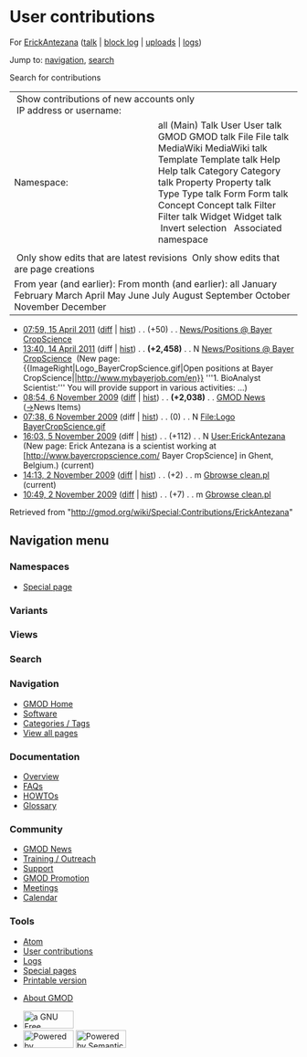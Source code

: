 <div id="mw-page-base" class="noprint">

</div>

<div id="mw-head-base" class="noprint">

</div>

<div id="content" class="mw-body" role="main">

<span id="top"></span>

<div id="mw-js-message" style="display:none;">

</div>



# <span dir="auto">User contributions</span>

<div id="bodyContent">

<div id="contentSub">

For [ErickAntezana](/wiki/User:ErickAntezana "User:ErickAntezana") (<a
href="/mediawiki/index.php?title=User_talk:ErickAntezana&amp;action=edit&amp;redlink=1"
class="new"
title="User talk:ErickAntezana (page does not exist)">talk</a> \| [block
log](/mediawiki/index.php?title=Special:Log/block&page=User%3AErickAntezana "Special:Log/block")
\|
[uploads](/wiki/Special:ListFiles/ErickAntezana "Special:ListFiles/ErickAntezana")
\| [logs](/wiki/Special:Log/ErickAntezana "Special:Log/ErickAntezana"))

</div>

<div id="jump-to-nav" class="mw-jump">

Jump to: [navigation](#mw-navigation), [search](#p-search)

</div>

<div id="mw-content-text">

Search for contributions

<table class="mw-contributions-table">
<colgroup>
<col style="width: 50%" />
<col style="width: 50%" />
</colgroup>
<tbody>
<tr class="odd">
<td colspan="2"> Show contributions of new accounts only<br />
 IP address or username:</td>
</tr>
<tr class="even">
<td class="mw-label">Namespace:</td>
<td>all (Main) Talk User User talk GMOD GMOD talk File File talk
MediaWiki MediaWiki talk Template Template talk Help Help talk Category
Category talk Property Property talk Type Type talk Form Form talk
Concept Concept talk Filter Filter talk Widget Widget talk  
 Invert selection 
 Associated namespace </td>
</tr>
<tr class="odd">
<td colspan="2"></td>
</tr>
<tr class="even">
<td colspan="2"> Only show edits that are latest revisions
 Only show edits that are page creations</td>
</tr>
<tr class="odd">
<td colspan="2">From year (and earlier): From month (and earlier): all
January February March April May June July August September October
November December</td>
</tr>
</tbody>
</table>

- <a
  href="/mediawiki/index.php?title=News/Positions_@_Bayer_CropScience&amp;oldid=17584"
  class="mw-changeslist-date"
  title="News/Positions @ Bayer CropScience">07:59, 15 April 2011</a>
  ([diff](/mediawiki/index.php?title=News/Positions_@_Bayer_CropScience&diff=prev&oldid=17584 "News/Positions @ Bayer CropScience")
  \|
  [hist](/mediawiki/index.php?title=News/Positions_@_Bayer_CropScience&action=history "News/Positions @ Bayer CropScience"))
  <span class="mw-changeslist-separator">. .</span>
  <span class="mw-plusminus-pos" dir="ltr"
  title="2,508 bytes after change">(+50)</span>‎
  <span class="mw-changeslist-separator">. .</span>
  <a href="/wiki/News/Positions_@_Bayer_CropScience"
  class="mw-contributions-title"
  title="News/Positions @ Bayer CropScience">News/Positions @ Bayer
  CropScience</a> ‎
- <a
  href="/mediawiki/index.php?title=News/Positions_@_Bayer_CropScience&amp;oldid=17574"
  class="mw-changeslist-date"
  title="News/Positions @ Bayer CropScience">13:40, 14 April 2011</a>
  (diff \|
  [hist](/mediawiki/index.php?title=News/Positions_@_Bayer_CropScience&action=history "News/Positions @ Bayer CropScience"))
  <span class="mw-changeslist-separator">. .</span> **(+2,458)**‎
  <span class="mw-changeslist-separator">. .</span> N
  <a href="/wiki/News/Positions_@_Bayer_CropScience"
  class="mw-contributions-title"
  title="News/Positions @ Bayer CropScience">News/Positions @ Bayer
  CropScience</a> ‎ <span class="comment">(New page:
  {{ImageRight\|Logo_BayerCropScience.gif\|Open positions at Bayer
  CropScience\|\|http://www.mybayerjob.com/en}} '''1. BioAnalyst
  Scientist:''' You will provide support in various activities:
  ...)</span>
- <a href="/mediawiki/index.php?title=GMOD_News&amp;oldid=10551"
  class="mw-changeslist-date" title="GMOD News">08:54, 6 November 2009</a>
  ([diff](/mediawiki/index.php?title=GMOD_News&diff=prev&oldid=10551 "GMOD News")
  \|
  [hist](/mediawiki/index.php?title=GMOD_News&action=history "GMOD News"))
  <span class="mw-changeslist-separator">. .</span> **(+2,038)**‎
  <span class="mw-changeslist-separator">. .</span>
  <a href="/wiki/GMOD_News" class="mw-contributions-title"
  title="GMOD News">GMOD News</a> ‎
  <span class="comment">([→](/wiki/GMOD_News#News_Items "GMOD News")‎<span dir="auto"><span class="autocomment">News
  Items</span></span>)</span>
- <a
  href="/mediawiki/index.php?title=File:Logo_BayerCropScience.gif&amp;oldid=10550"
  class="mw-changeslist-date"
  title="File:Logo BayerCropScience.gif">07:38, 6 November 2009</a>
  (diff \|
  [hist](/mediawiki/index.php?title=File:Logo_BayerCropScience.gif&action=history "File:Logo BayerCropScience.gif"))
  <span class="mw-changeslist-separator">. .</span>
  <span class="mw-plusminus-null" dir="ltr"
  title="0 bytes after change">(0)</span>‎
  <span class="mw-changeslist-separator">. .</span> N
  <a href="/wiki/File:Logo_BayerCropScience.gif"
  class="mw-contributions-title"
  title="File:Logo BayerCropScience.gif">File:Logo
  BayerCropScience.gif</a> ‎
- <a href="/mediawiki/index.php?title=User:ErickAntezana&amp;oldid=10546"
  class="mw-changeslist-date" title="User:ErickAntezana">16:03, 5 November
  2009</a> (diff \|
  [hist](/mediawiki/index.php?title=User:ErickAntezana&action=history "User:ErickAntezana"))
  <span class="mw-changeslist-separator">. .</span>
  <span class="mw-plusminus-pos" dir="ltr"
  title="112 bytes after change">(+112)</span>‎
  <span class="mw-changeslist-separator">. .</span> N
  <a href="/wiki/User:ErickAntezana" class="mw-contributions-title"
  title="User:ErickAntezana">User:ErickAntezana</a> ‎
  <span class="comment">(New page: Erick Antezana is a scientist working
  at \[http://www.bayercropscience.com/ Bayer CropScience\] in Ghent,
  Belgium.)</span> <span class="mw-uctop">(current)</span>
- <a href="/mediawiki/index.php?title=Gbrowse_clean.pl&amp;oldid=10458"
  class="mw-changeslist-date" title="Gbrowse clean.pl">14:13, 2 November
  2009</a>
  ([diff](/mediawiki/index.php?title=Gbrowse_clean.pl&diff=prev&oldid=10458 "Gbrowse clean.pl")
  \|
  [hist](/mediawiki/index.php?title=Gbrowse_clean.pl&action=history "Gbrowse clean.pl"))
  <span class="mw-changeslist-separator">. .</span>
  <span class="mw-plusminus-pos" dir="ltr"
  title="3,405 bytes after change">(+2)</span>‎
  <span class="mw-changeslist-separator">. .</span> m
  <a href="/wiki/Gbrowse_clean.pl" class="mw-contributions-title"
  title="Gbrowse clean.pl">Gbrowse clean.pl</a> ‎
  <span class="mw-uctop">(current)</span>
- <a href="/mediawiki/index.php?title=Gbrowse_clean.pl&amp;oldid=10457"
  class="mw-changeslist-date" title="Gbrowse clean.pl">10:49, 2 November
  2009</a>
  ([diff](/mediawiki/index.php?title=Gbrowse_clean.pl&diff=prev&oldid=10457 "Gbrowse clean.pl")
  \|
  [hist](/mediawiki/index.php?title=Gbrowse_clean.pl&action=history "Gbrowse clean.pl"))
  <span class="mw-changeslist-separator">. .</span>
  <span class="mw-plusminus-pos" dir="ltr"
  title="3,403 bytes after change">(+7)</span>‎
  <span class="mw-changeslist-separator">. .</span> m
  <a href="/wiki/Gbrowse_clean.pl" class="mw-contributions-title"
  title="Gbrowse clean.pl">Gbrowse clean.pl</a> ‎

</div>

<div class="printfooter">

Retrieved from
"<http://gmod.org/wiki/Special:Contributions/ErickAntezana>"

</div>

<div id="catlinks" class="catlinks catlinks-allhidden">

</div>

<div class="visualClear">

</div>

</div>

</div>

<div id="mw-navigation">

## Navigation menu

<div id="mw-head">



<div id="left-navigation">

<div id="p-namespaces" class="vectorTabs" role="navigation"
aria-labelledby="p-namespaces-label">

### Namespaces

- <span id="ca-nstab-special">[Special
  page](/wiki/Special:Contributions/ErickAntezana "This is a special page, you cannot edit the page itself")</span>

</div>

<div id="p-variants" class="vectorMenu emptyPortlet" role="navigation"
aria-labelledby="p-variants-label">

### 

### Variants[](#)

<div class="menu">

</div>

</div>

</div>

<div id="right-navigation">

<div id="p-views" class="vectorTabs emptyPortlet" role="navigation"
aria-labelledby="p-views-label">

### Views

</div>



</div>

<div id="p-search" role="search">

### Search

<div id="simpleSearch">

</div>

</div>

</div>

</div>

<div id="mw-panel">

<div id="p-logo" role="banner">

<a href="/wiki/Main_Page"
style="background-image: url(http://gmod.org/images/GMOD-cogs.png);"
title="Visit the main page"></a>

</div>

<div id="p-Navigation" class="portal" role="navigation"
aria-labelledby="p-Navigation-label">

### Navigation

<div class="body">

- <span id="n-GMOD-Home">[GMOD Home](/wiki/Main_Page)</span>
- <span id="n-Software">[Software](/wiki/GMOD_Components)</span>
- <span id="n-Categories-.2F-Tags">[Categories /
  Tags](/wiki/Categories)</span>
- <span id="n-View-all-pages">[View all
  pages](/wiki/Special:AllPages)</span>

</div>

</div>

<div id="p-Documentation" class="portal" role="navigation"
aria-labelledby="p-Documentation-label">

### Documentation

<div class="body">

- <span id="n-Overview">[Overview](/wiki/Overview)</span>
- <span id="n-FAQs">[FAQs](/wiki/Category:FAQ)</span>
- <span id="n-HOWTOs">[HOWTOs](/wiki/Category:HOWTO)</span>
- <span id="n-Glossary">[Glossary](/wiki/Glossary)</span>

</div>

</div>

<div id="p-Community" class="portal" role="navigation"
aria-labelledby="p-Community-label">

### Community

<div class="body">

- <span id="n-GMOD-News">[GMOD News](/wiki/GMOD_News)</span>
- <span id="n-Training-.2F-Outreach">[Training /
  Outreach](/wiki/Training_and_Outreach)</span>
- <span id="n-Support">[Support](/wiki/Support)</span>
- <span id="n-GMOD-Promotion">[GMOD
  Promotion](/wiki/GMOD_Promotion)</span>
- <span id="n-Meetings">[Meetings](/wiki/Meetings)</span>
- <span id="n-Calendar">[Calendar](/wiki/Calendar)</span>

</div>

</div>

<div id="p-tb" class="portal" role="navigation"
aria-labelledby="p-tb-label">

### Tools

<div class="body">

- <span id="feedlinks"><a
  href="http://gmod.org/mediawiki/index.php?title=Special:Contributions/ErickAntezana&amp;feed=atom"
  id="feed-atom" class="feedlink" rel="alternate"
  type="application/atom+xml" title="Atom feed for this page">Atom</a></span>
- <span id="t-contributions">[User
  contributions](/wiki/Special:Contributions/ErickAntezana "A list of contributions of this user")</span>
- <span id="t-log">[Logs](/wiki/Special:Log/ErickAntezana)</span>
- <span id="t-specialpages"><a href="/wiki/Special:SpecialPages" accesskey="q"
  title="A list of all special pages [q]">Special pages</a></span>
- <span id="t-print"><a
  href="/mediawiki/index.php?title=Special:Contributions/ErickAntezana&amp;printable=yes"
  rel="alternate" accesskey="p"
  title="Printable version of this page [p]">Printable version</a></span>

</div>

</div>

</div>

</div>

<div id="footer" role="contentinfo">

- <span id="footer-places-about">[About
  GMOD](/wiki/GMOD:About "GMOD:About")</span>

<!-- -->

- <span id="footer-copyrightico">[<img src="http://www.gnu.org/graphics/gfdl-logo-small.png" width="88"
  height="31" alt="a GNU Free Documentation License" />](http://www.gnu.org/licenses/fdl-1.3.html)</span>
- <span id="footer-poweredbyico">[<img src="/mediawiki/skins/common/images/poweredby_mediawiki_88x31.png"
  width="88" height="31" alt="Powered by MediaWiki" />](//www.mediawiki.org/)
  [<img
  src="/mediawiki/extensions/SemanticMediaWiki/includes/../resources/images/smw_button.png"
  width="88" height="31" alt="Powered by Semantic MediaWiki" />](https://www.semantic-mediawiki.org/wiki/Semantic_MediaWiki)</span>

<div style="clear:both">

</div>

</div>

